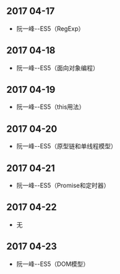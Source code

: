 ## 2017 04-17
* 阮一峰--ES5（RegExp）

## 2017 04-18
* 阮一峰--ES5（面向对象编程）

## 2017 04-19
* 阮一峰--ES5（this用法）

## 2017 04-20
* 阮一峰--ES5（原型链和单线程模型）

## 2017 04-21
* 阮一峰--ES5（Promise和定时器）

## 2017 04-22
* 无

## 2017 04-23
* 阮一峰--ES5（DOM模型）


